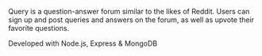Query is a question-answer forum similar to the likes of Reddit. Users can sign up and post queries and answers on the forum, as well as upvote their favorite questions.

Developed with Node.js, Express & MongoDB
